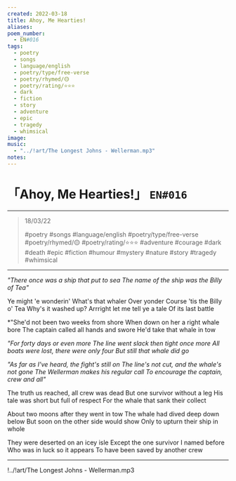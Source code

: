 ```yaml
---
created: 2022-03-18
title: Ahoy, Me Hearties!
aliases:
poem_number:
  - EN#016
tags:
  - poetry
  - songs
  - language/english
  - poetry/type/free-verse
  - poetry/rhymed/🟡
  - poetry/rating/⭐⭐⭐
  - dark
  - fiction
  - story
  - adventure
  - epic
  - tragedy
  - whimsical
image:
music:
  - "../!art/The Longest Johns - Wellerman.mp3"
notes:
---
```

# 「Ahoy, Me Hearties!」 `EN#016`

---

> 18/03/22
> 
> #poetry 
> #songs
> #language/english 
> #poetry/type/free-verse 
> #poetry/rhymed/🟡 
> #poetry/rating/⭐⭐⭐ 
> #adventure #courage #dark #death #epic #fiction #humour #mystery #nature #story #tragedy #whimsical 

---

   *"There once was a ship that put to sea
   The name of the ship was the Billy of Tea"*

Ye might 'e wonderin'
What's that whaler
Over yonder
Course 'tis the Billy o' Tea
Why's it washed up?
Arrright let me tell ye a tale
Of its last battle

   *"She'd not been two weeks from shore
   When down on her a right whale bore
   The captain called all hands and swore
   He'd take that whale in tow

   *"For forty days or even more
   The line went slack then tight once more
   All boats were lost, there were only four
   But still that whale did go*

   *"As far as I've heard, the fight's still on
   The line's not cut, and the whale's not gone
   The Wellerman makes his regular call
   To encourage the captain, crew and all"*

The truth us reached, all crew was dead
But one survivor without a leg
His tale was short but full of respect
For the whale that sank their collect

About two moons after they went in tow
The whale had dived deep down below
But soon on the other side would show
Only to upturn their ship in whole

They were deserted on an icey isle
Except the one survivor I named before
Who was in luck so it appears
To have been saved by another crew

---

!../!art/The Longest Johns - Wellerman.mp3